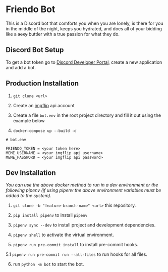 # Friendo Bot
This is a Discord bot that comforts you when you are lonely, is there for you in the middle of the night, keeps you hydrated, and does all of your bidding like a ~~sexy~~ buttler with a true passion for what they do.

## Discord Bot Setup

To get a bot token go to [Discord Developer Portal](https://discord.com/developers/applications), create
 a new application and add a bot.

## Production Installation
1. `git clone <url>`

2. Create an [imgflip](https://api.imgflip.com/) api account

3. Create a file `bot.env` in the root project directory and fill it out using the example below

4. `docker-compose up --build -d`

```text
# bot.env

FRIENDO_TOKEN = <your token here>
MEME_USERNAME = <your imgflip api username>
MEME_PASSWORD = <your imgflip api password>
```

## Dev Installation
*You can use the above docker method to run in a dev environment or the following pipenv (if using pipenv
the above environment variables must be added to the system).*

1. `git clone -b "feature-branch-name" <url>` this repository.

2. `pip install pipenv` to install `pipenv`

3. `pipenv sync --dev` to install project and development dependencies.

4. `pipenv shell` to activate the virtual environment.

5. `pipenv run pre-commit install` to install pre-commit hooks.

5.1 `pipenv run pre-commit run --all-files` to run hooks for all files.

6. run `python -m bot` to start the bot.


